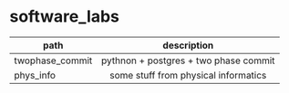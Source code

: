 # software_labs

| path            | description                           |
| --------------- |:-------------------------------------:|
| twophase_commit | pythnon + postgres + two phase commit |
| phys_info       | some stuff from physical informatics  |
